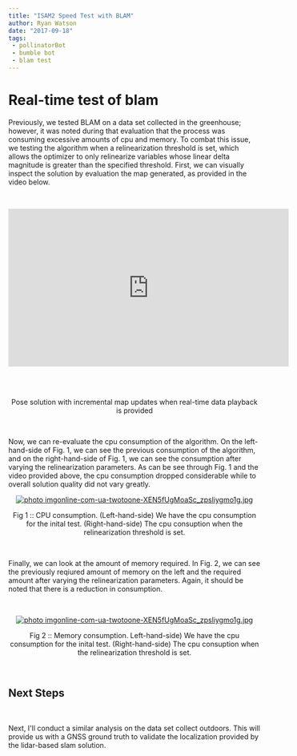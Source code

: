 ```yaml
---
title: "ISAM2 Speed Test with BLAM"
author: Ryan Watson
date: "2017-09-18"
tags:
 - pollinatorBot
 - bumble bot
 - blam test
---
```


# Real-time test of blam 

Previously, we tested BLAM on a data set collected in the greenhouse; however, it was noted during that evaluation that the process was consuming excessive amounts of cpu and memory. To combat this issue, we testing the algorithm  when a relinearization threshold is set, which allows the optimizer to only relinearize variables whose linear delta magnitude is greater than the specified threshold. First, we can visually inspect the solution by evaluation the map generated, as provided in the video below.

<br>
<p align="center">
<iframe width="560" height="315" src="https://www.youtube.com/embed/A4VYfn8swbo" frameborder="0" allowfullscreen></iframe>
</p>
<br><br>
<p align="center">
Pose solution with incremental map updates when real-time data playback is provided 
</p>
<br>

Now, we can re-evaluate the cpu consumption of the algorithm. On the left-hand-side of Fig. 1, we can see the previous consumption of the algorithm, and on the right-hand-side of Fig. 1, we can see the consumption after varying the relinearization parameters. As can be see through Fig. 1 and the video provided above, the cpu consumption dropped considerable while to overall solution quality did not vary greatly.

<p align="center">
<a href="https://lh3.googleusercontent.com/8Cz9HGbub8haW2JIW6ByfyrimAGjylkRckfiCAAeRJakadXHtK4o8m8v6_VbRRkIhphnO2Vjf-D32x6VBO1bghzP76gWaVWBpfG5PDr9hYcLUlzYMhQNleRym9C5cDnA7JAEzm6yNm5qK9fqtiy3ok-vSicTdOKy-4DMkxmp6O9wKZ_whRllRKxtQBkP6XQ3_cz-jearHyzIpfk7i88ieOxopZNy9KYv7vgrJ-0lBQVPlq80bMKVnZF49sscQMpcKh_BdmpqS-eDs1Oxp0Pv9U892c-7csDzoWHOZlfyWyvqi0s35hi6npS6r-C2E9h7FCJaJTE3sRrCrrt1ldGjPpeAxJTWO177SL_K8EeiXfocUc0Gc4I-NycclOotI4ryM0_uqGhq9biHW6FxHuqEfBVZsJ-9KBUO3i57T0AAZM6pleglOq6RS6cUjLRqcP_d0GGXnfiTc3wIMI8ndbK05otFwL9K_2LR5qlwHVzqyaI_2PIu01WjMrwIUZMRNYTL6ta8HTHLYG1D0asL17O8K1w_2_B0NmwfoYIRfLUdZaFy-wsoV8n3aJaSZ2mmAfYEmFzmcfQ2E221mNTOpLegeKS4f0JrMCt-6Yhj1o4In5i4GP0ujMCj1WPSWfyB3wLuplGm6534eFV2jeAsGNrvqGfJ_KsGV7ptxng=w1280-h429-no" target="_blank"><img src="https://lh3.googleusercontent.com/8Cz9HGbub8haW2JIW6ByfyrimAGjylkRckfiCAAeRJakadXHtK4o8m8v6_VbRRkIhphnO2Vjf-D32x6VBO1bghzP76gWaVWBpfG5PDr9hYcLUlzYMhQNleRym9C5cDnA7JAEzm6yNm5qK9fqtiy3ok-vSicTdOKy-4DMkxmp6O9wKZ_whRllRKxtQBkP6XQ3_cz-jearHyzIpfk7i88ieOxopZNy9KYv7vgrJ-0lBQVPlq80bMKVnZF49sscQMpcKh_BdmpqS-eDs1Oxp0Pv9U892c-7csDzoWHOZlfyWyvqi0s35hi6npS6r-C2E9h7FCJaJTE3sRrCrrt1ldGjPpeAxJTWO177SL_K8EeiXfocUc0Gc4I-NycclOotI4ryM0_uqGhq9biHW6FxHuqEfBVZsJ-9KBUO3i57T0AAZM6pleglOq6RS6cUjLRqcP_d0GGXnfiTc3wIMI8ndbK05otFwL9K_2LR5qlwHVzqyaI_2PIu01WjMrwIUZMRNYTL6ta8HTHLYG1D0asL17O8K1w_2_B0NmwfoYIRfLUdZaFy-wsoV8n3aJaSZ2mmAfYEmFzmcfQ2E221mNTOpLegeKS4f0JrMCt-6Yhj1o4In5i4GP0ujMCj1WPSWfyB3wLuplGm6534eFV2jeAsGNrvqGfJ_KsGV7ptxng=w1280-h429-no" border="0" alt=" photo imgonline-com-ua-twotoone-XEN5fUgMoaSc_zpsliygmo1g.jpg"/></a>
</p>
<p align="center">
Fig 1 :: CPU consumption. (Left-hand-side) We have the cpu consumption for the inital test. (Right-hand-side) The cpu consuption when the relinearization threshold is set.
</p>
<br>


Finally, we can look at the amount of memory required. In Fig. 2, we can see the previously reqiured amount of memory on the left and the required amount after varying the relinearization parameters. Again, it should be noted that there is a reduction in consumption.


<br>

<p align="center">
<a href="https://lh3.googleusercontent.com/S5OL3s-X6lkkMhvpApIfA35rEVvwohApQMg2olGZ6P0ecAmDXvitOfd1vNE-gvCL-BZKgqQ7na2iUV2V7HOQEf2SzKTVXPIZVm_eHkhzSoKDm1-LzzcLJG_cICVK6NuKG3OZbGzJwgTxcb-emFPaji0_JmN4bBI0Rlvx9cXYRZCkvr_dAGtdQ9cFPbaIbdZ7Y5F2A4CIQPSuVIZJ4LfuONlPO1PXVf7CbQWE4xG7LVt0KYLrxdONAGuzPDsE1eHERafm5b9VGCFYweOsWNSeOH6UzrBUjpiA6IPuvvJ-3ItfndtXkDvrTICwImGBJbcTDErstLEDn9Y2Y4n4F8Vq4dmWAFthTvh33hFEXnhDxD6b511AEt1M60-CJ2nyGbhMJRK3tEzxuvKBucC2AH0jIoHVGQo4j93Wahem4FdbCv4LPf8rH9DawHwHDWve0vSW0MBIqlfxuND6j7OMQ_Ct4XH4orDIQPwcAeC1F5jgEFDsUcWNyXWdeFBzLa_qXy7HlMuKf8RYpZmqiYx4A2b4PdVjQ3D0_B2ugAQevpOy0uKYOgluRqSDESxwfXjg-TCKF4o17bQjPUZWnExDfcEHidaH8cIT76DGuxz5IzX6QRa0AtexEcPu1ftx8Iiz5iJhlDH35oZ5aqB877kMrScVmfIXkR4DdZHDZJE=w1280-h429-no" target="_blank"><img src="https://lh3.googleusercontent.com/S5OL3s-X6lkkMhvpApIfA35rEVvwohApQMg2olGZ6P0ecAmDXvitOfd1vNE-gvCL-BZKgqQ7na2iUV2V7HOQEf2SzKTVXPIZVm_eHkhzSoKDm1-LzzcLJG_cICVK6NuKG3OZbGzJwgTxcb-emFPaji0_JmN4bBI0Rlvx9cXYRZCkvr_dAGtdQ9cFPbaIbdZ7Y5F2A4CIQPSuVIZJ4LfuONlPO1PXVf7CbQWE4xG7LVt0KYLrxdONAGuzPDsE1eHERafm5b9VGCFYweOsWNSeOH6UzrBUjpiA6IPuvvJ-3ItfndtXkDvrTICwImGBJbcTDErstLEDn9Y2Y4n4F8Vq4dmWAFthTvh33hFEXnhDxD6b511AEt1M60-CJ2nyGbhMJRK3tEzxuvKBucC2AH0jIoHVGQo4j93Wahem4FdbCv4LPf8rH9DawHwHDWve0vSW0MBIqlfxuND6j7OMQ_Ct4XH4orDIQPwcAeC1F5jgEFDsUcWNyXWdeFBzLa_qXy7HlMuKf8RYpZmqiYx4A2b4PdVjQ3D0_B2ugAQevpOy0uKYOgluRqSDESxwfXjg-TCKF4o17bQjPUZWnExDfcEHidaH8cIT76DGuxz5IzX6QRa0AtexEcPu1ftx8Iiz5iJhlDH35oZ5aqB877kMrScVmfIXkR4DdZHDZJE=w1280-h429-no" border="0" alt=" photo imgonline-com-ua-twotoone-XEN5fUgMoaSc_zpsliygmo1g.jpg"/></a>
</p>
<p align="center">
Fig 2 :: Memory consumption. Left-hand-side) We have the cpu consumption for the inital test. (Right-hand-side) The cpu consuption when the relinearization threshold is set.
</p>
<br>


## Next Steps 
<br>

Next, I'll conduct a similar analysis on the data set collect outdoors. This will provide us with a GNSS ground truth to validate the localization provided by the lidar-based slam solution.
